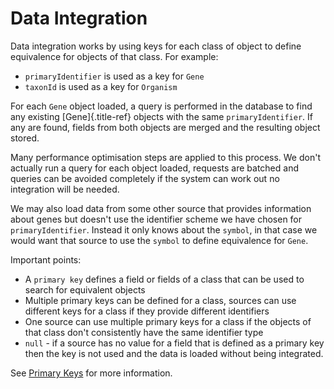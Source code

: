 # Data Integration

Data integration works by using keys for each class of object to define equivalence for objects of that class. For example:

* `primaryIdentifier` is used as a key for `Gene`
* `taxonId` is used as a key for `Organism`

For each `Gene` object loaded, a query is performed in the database to find any existing \[Gene\]{.title-ref} objects with the same `primaryIdentifier`. If any are found, fields from both objects are merged and the resulting object stored.

Many performance optimisation steps are applied to this process. We don't actually run a query for each object loaded, requests are batched and queries can be avoided completely if the system can work out no integration will be needed.

We may also load data from some other source that provides information about genes but doesn't use the identifier scheme we have chosen for `primaryIdentifier`. Instead it only knows about the `symbol`, in that case we would want that source to use the `symbol` to define equivalence for `Gene`.

Important points:

* A `primary key` defines a field or fields of a class that can be used to search for equivalent objects
* Multiple primary keys can be defined for a class, sources can use different keys for a class if they provide different identifiers
* One source can use multiple primary keys for a class if the objects of that class don't consistently have the same identifier type
* `null` - if a source has no value for a field that is defined as a primary key then the key is not used and the data is loaded without being integrated.

See [Primary Keys](primary-keys.md) for more information.

